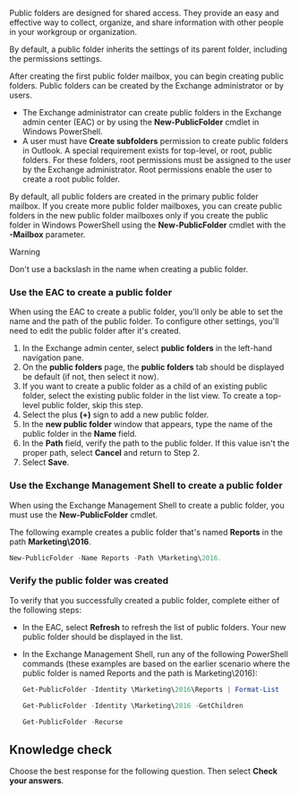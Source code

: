 Public folders are designed for shared access. They provide an easy and effective way to collect, organize, and share information with other people in your workgroup or organization.

By default, a public folder inherits the settings of its parent folder, including the permissions settings.

After creating the first public folder mailbox, you can begin creating public folders. Public folders can be created by the Exchange administrator or by users.

 -  The Exchange administrator can create public folders in the Exchange admin center (EAC) or by using the **New-PublicFolder** cmdlet in Windows PowerShell.
 -  A user must have **Create subfolders** permission to create public folders in Outlook. A special requirement exists for top-level, or root, public folders. For these folders, root permissions must be assigned to the user by the Exchange administrator. Root permissions enable the user to create a root public folder.

By default, all public folders are created in the primary public folder mailbox. If you create more public folder mailboxes, you can create public folders in the new public folder mailboxes only if you create the public folder in Windows PowerShell using the **New-PublicFolder** cmdlet with the **-Mailbox** parameter.

> [!WARNING]
> Don't use a backslash in the name when creating a public folder.

### Use the EAC to create a public folder

When using the EAC to create a public folder, you'll only be able to set the name and the path of the public folder. To configure other settings, you'll need to edit the public folder after it's created.

1.  In the Exchange admin center, select **public folders** in the left-hand navigation pane.
2.  On the **public folders** page, the **public folders** tab should be displayed be default (if not, then select it now).
3.  If you want to create a public folder as a child of an existing public folder, select the existing public folder in the list view. To create a top-level public folder, skip this step.
4.  Select the plus **(+)** sign to add a new public folder.
5.  In the **new public folder** window that appears, type the name of the public folder in the **Name** field.
6.  In the **Path** field, verify the path to the public folder. If this value isn't the proper path, select **Cancel** and return to Step 2.
7.  Select **Save**.

### Use the Exchange Management Shell to create a public folder

When using the Exchange Management Shell to create a public folder, you must use the **New-PublicFolder** cmdlet.

The following example creates a public folder that's named **Reports** in the path **Marketing\\2016**.

```powershell
New-PublicFolder -Name Reports -Path \Marketing\2016.
```

### Verify the public folder was created

To verify that you successfully created a public folder, complete either of the following steps:

 -  In the EAC, select **Refresh** to refresh the list of public folders. Your new public folder should be displayed in the list.
 -  In the Exchange Management Shell, run any of the following PowerShell commands (these examples are based on the earlier scenario where the public folder is named Reports and the path is Marketing\\2016):
    
    ```powershell
    Get-PublicFolder -Identity \Marketing\2016\Reports | Format-List
    
    ```
    
    ```powershell
    Get-PublicFolder -Identity \Marketing\2016 -GetChildren
    
    ```
    
    ```powershell
    Get-PublicFolder -Recurse
    
    ```

## Knowledge check

Choose the best response for the following question. Then select **Check your answers**.